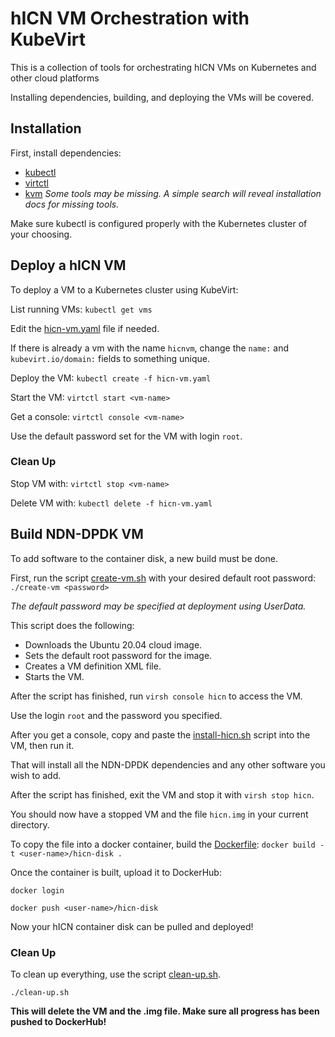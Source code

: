 # hICN VM Orchestration with KubeVirt 

This is a collection of tools for orchestrating hICN VMs on Kubernetes and other cloud platforms

Installing dependencies, building, and deploying the VMs will be covered.

## Installation

First, install dependencies:
 - [kubectl](https://kubernetes.io/docs/tasks/tools/)
 - [virtctl](https://kubevirt.io/user-guide/operations/virtctl_client_tool/)
 - [kvm](https://www.tecmint.com/install-kvm-on-ubuntu/)
*Some tools may be missing. A simple search will reveal installation docs for missing tools.*

Make sure kubectl is configured properly with the Kubernetes cluster of your choosing.

## Deploy a hICN VM

To deploy a VM to a Kubernetes cluster using KubeVirt:

List running VMs: `kubectl get vms`

Edit the [hicn-vm.yaml](https://github.com/cbmckni/hicn-genomics/blob/master/vm/hicn-vm.yaml) file if needed.

If there is already a vm with the name `hicnvm`, change the `name:` and `kubevirt.io/domain:` fields to something unique.

Deploy the VM: `kubectl create -f hicn-vm.yaml`

Start the VM: `virtctl start <vm-name>`

Get a console: `virtctl console <vm-name>`

Use the default password set for the VM with login `root`.

### Clean Up

Stop VM with: `virtctl stop <vm-name>`

Delete VM with: `kubectl delete -f hicn-vm.yaml`

## Build NDN-DPDK VM

To add software to the container disk, a new build must be done. 

First, run the script [create-vm.sh](https://github.com/cbmckni/hicn-genomics/blob/master/vm/create-vm.sh) with your desired default root password: `./create-vm <password>`

*The default password may be specified at deployment using UserData.*

This script does the following:

 - Downloads the Ubuntu 20.04 cloud image.
 - Sets the default root password for the image.
 - Creates a VM definition XML file.
 - Starts the VM.

After the script has finished, run `virsh console hicn` to access the VM. 

Use the login `root` and the password you specified.

After you get a console, copy and paste the [install-hicn.sh](https://github.com/cbmckni/hicn-genomics/blob/master/vm/install-hicn.sh) script into the VM, then run it.

That will install all the NDN-DPDK dependencies and any other software you wish to add.

After the script has finished, exit the VM and stop it with `virsh stop hicn`.

You should now have a stopped VM and the file `hicn.img` in your current directory.

To copy the file into a docker container, build the [Dockerfile](https://github.com/cbmckni/hicn-genomics/blob/master/vm/Dockerfile): `docker build -t <user-name>/hicn-disk .`

Once the container is built, upload it to DockerHub:

`docker login`

`docker push <user-name>/hicn-disk`

Now your hICN container disk can be pulled and deployed!

### Clean Up

To clean up everything, use the script [clean-up.sh](https://github.com/cbmckni/hicn-genomics/blob/master/vm/clean-up.sh).

`./clean-up.sh`

**This will delete the VM and the .img file. Make sure all progress has been pushed to DockerHub!**

